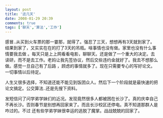 ```yaml
---
layout: post
title: '这几天'
date: 2008-01-29 20:39
comments: true
tags: ['聊天','算法','工作']
---
```


感冒..从买到火车票的那一霎那，就得了。强忍了三天，想想再有3天就到家了。结果到家了，又实实在在的打了3天的吊瓶。啥事情也没有做。家里也没有什么事情要我去做
。每天只是上上网看看电影，聊聊天。还是做了一个重大的决定。去读研，而不是去工作。老妈让我先签协议，然后交些违约金就好了。我去不想那么做。感觉一旦自己有了后路
，顾虑的事情就多了。现在只需要专心的写好论文。一切事情以后待定。

人生又很多选择，不知道还能不能见到饭团众人。然后下一个阶段就是最快速的把论文搞定。公交算法..还是先搜下资料。

发短信问了问学弟学妹们的近况。发现竟然很多人都被困在长沙了。真的庆幸自己不再长沙。否则春节是别想再回家来了。而且长沙校区还停电。真不知道那群人是咋过的。不过
还有些学弟学妹很幸运的逃脱了魔掌。战战兢兢的回家了。

